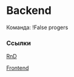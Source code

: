 # Backend

Команда: !False progers

### Ссылки

[RnD](https://github.com/tutkarma/scb-nfp-rnd)

[Frontend]()